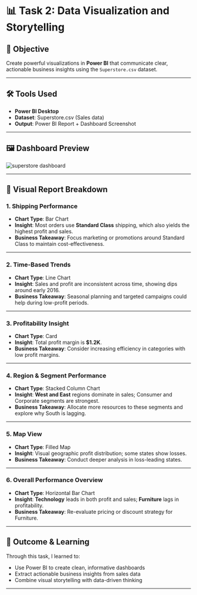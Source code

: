 # 📊 Task 2: Data Visualization and Storytelling

## 🎯 Objective  
Create powerful visualizations in **Power BI** that communicate clear, actionable business insights using the `Superstore.csv` dataset.

---

## 🛠️ Tools Used  
- **Power BI Desktop**
- **Dataset**: Superstore.csv (Sales data)
- **Output**: Power BI Report + Dashboard Screenshot

---

## 🖼️ Dashboard Preview  

![superstore dashboard](https://github.com/user-attachments/assets/c8a45e51-a523-43c2-8fcd-7ee4ad8c1fe6)



---

## 📂 Visual Report Breakdown

### 1. **Shipping Performance**
- **Chart Type**: Bar Chart  
- **Insight**: Most orders use **Standard Class** shipping, which also yields the highest profit and sales.  
- **Business Takeaway**: Focus marketing or promotions around Standard Class to maintain cost-effectiveness.

---

### 2. **Time-Based Trends**
- **Chart Type**: Line Chart  
- **Insight**: Sales and profit are inconsistent across time, showing dips around early 2016.  
- **Business Takeaway**: Seasonal planning and targeted campaigns could help during low-profit periods.

---

### 3. **Profitability Insight**
- **Chart Type**: Card  
- **Insight**: Total profit margin is **$1.2K**.  
- **Business Takeaway**: Consider increasing efficiency in categories with low profit margins.

---

### 4. **Region & Segment Performance**
- **Chart Type**: Stacked Column Chart  
- **Insight**: **West and East** regions dominate in sales; Consumer and Corporate segments are strongest.  
- **Business Takeaway**: Allocate more resources to these segments and explore why South is lagging.

---

### 5. **Map View**
- **Chart Type**: Filled Map  
- **Insight**: Visual geographic profit distribution; some states show losses.  
- **Business Takeaway**: Conduct deeper analysis in loss-leading states.

---

### 6. **Overall Performance Overview**
- **Chart Type**: Horizontal Bar Chart  
- **Insight**: **Technology** leads in both profit and sales; **Furniture** lags in profitability.  
- **Business Takeaway**: Re-evaluate pricing or discount strategy for Furniture.

---

## 📘 Outcome & Learning

Through this task, I learned to:
- Use Power BI to create clean, informative dashboards
- Extract actionable business insights from sales data
- Combine visual storytelling with data-driven thinking

---

